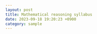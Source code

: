 ```yaml
---
layout: post
title: Mathematical reasoning syllabus
date: 2023-09-18 19:20:23 +0900
category: sample
---
```



